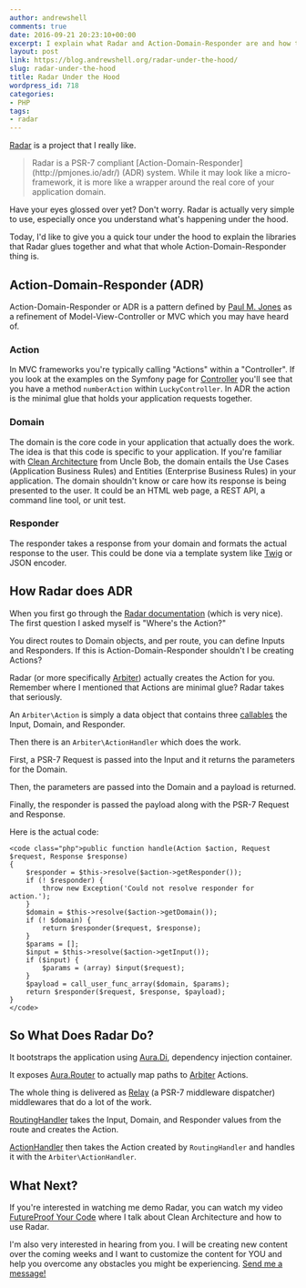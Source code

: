 ```yaml
---
author: andrewshell
comments: true
date: 2016-09-21 20:23:10+00:00
excerpt: I explain what Radar and Action-Domain-Responder are and how they work.
layout: post
link: https://blog.andrewshell.org/radar-under-the-hood/
slug: radar-under-the-hood
title: Radar Under the Hood
wordpress_id: 718
categories:
- PHP
tags:
- radar
---
```


[Radar](https://github.com/radarphp/Radar.Project) is a project that I really like.



<blockquote>
  Radar is a PSR-7 compliant [Action-Domain-Responder](http://pmjones.io/adr/) (ADR) system. While it may look like a micro-framework, it is more like a wrapper around the real core of your application domain.
</blockquote>



Have your eyes glossed over yet? Don't worry. Radar is actually very simple to use, especially once you understand what's happening under the hood.

Today, I'd like to give you a quick tour under the hood to explain the libraries that Radar glues together and what that whole Action-Domain-Responder thing is.



## Action-Domain-Responder (ADR)



Action-Domain-Responder or ADR is a pattern defined by [Paul M. Jones](http://paul-m-jones.com/) as a refinement of Model-View-Controller or MVC which you may have heard of.



### Action



In MVC frameworks you're typically calling "Actions" within a "Controller". If you look at the examples on the Symfony page for [Controller](http://symfony.com/doc/current/controller.html) you'll see that you have a method `numberAction` within `LuckyController`. In ADR the action is the minimal glue that holds your application requests together.



### Domain



The domain is the core code in your application that actually does the work. The idea is that this code is specific to your application. If you're familiar with [Clean Architecture](https://8thlight.com/blog/uncle-bob/2012/08/13/the-clean-architecture.html) from Uncle Bob, the domain entails the Use Cases (Application Business Rules) and Entities (Enterprise Business Rules) in your application. The domain shouldn't know or care how its response is being presented to the user. It could be an HTML web page, a REST API, a command line tool, or unit test.



### Responder



The responder takes a response from your domain and formats the actual response to the user. This could be done via a template system like [Twig](http://twig.sensiolabs.org/) or JSON encoder.



## How Radar does ADR



When you first go through the [Radar documentation](http://radarphp.com/) (which is very nice). The first question I asked myself is "Where's the Action?"

You direct routes to Domain objects, and per route, you can define Inputs and Responders. If this is Action-Domain-Responder shouldn't I be creating Actions?

Radar (or more specifically [Arbiter](https://github.com/arbiterphp/Arbiter.Arbiter)) actually creates the Action for you. Remember where I mentioned that Actions are minimal glue? Radar takes that seriously.

An `Arbiter\Action` is simply a data object that contains three [callables](http://php.net/manual/en/language.types.callable.php) the Input, Domain, and Responder.

Then there is an `Arbiter\ActionHandler` which does the work.

First, a PSR-7 Request is passed into the Input and it returns the parameters for the Domain.

Then, the parameters are passed into the Domain and a payload is returned.

Finally, the responder is passed the payload along with the PSR-7 Request and Response.

Here is the actual code:


    
    <code class="php">public function handle(Action $action, Request $request, Response $response)
    {
        $responder = $this->resolve($action->getResponder());
        if (! $responder) {
            throw new Exception('Could not resolve responder for action.');
        }
        $domain = $this->resolve($action->getDomain());
        if (! $domain) {
            return $responder($request, $response);
        }
        $params = [];
        $input = $this->resolve($action->getInput());
        if ($input) {
            $params = (array) $input($request);
        }
        $payload = call_user_func_array($domain, $params);
        return $responder($request, $response, $payload);
    }
    </code>





## So What Does Radar Do?



It bootstraps the application using [Aura.Di](https://github.com/auraphp/Aura.Di), dependency injection container.

It exposes [Aura.Router](https://github.com/auraphp/Aura.Router) to actually map paths to [Arbiter](https://github.com/arbiterphp/Arbiter.Arbiter) Actions.

The whole thing is delivered as [Relay](https://github.com/relayphp/Relay.Relay) (a PSR-7 middleware dispatcher) middlewares that do a lot of the work.

[RoutingHandler](https://github.com/radarphp/Radar.Adr/blob/1.x/src/Handler/RoutingHandler.php) takes the Input, Domain, and Responder values from the route and creates the Action.

[ActionHandler](https://github.com/radarphp/Radar.Adr/blob/1.x/src/Handler/ActionHandler.php) then takes the Action created by `RoutingHandler` and handles it with the `Arbiter\ActionHandler`.



## What Next?



If you're interested in watching me demo Radar, you can watch my video [FutureProof Your Code](https://www.futureproofphp.com/2016/09/16/futureproof-your-code/) where I talk about Clean Architecture and how to use Radar.

I'm also very interested in hearing from you. I will be creating new content over the coming weeks and I want to customize the content for YOU and help you overcome any obstacles you might be experiencing. [Send me a message!](/contact/)

